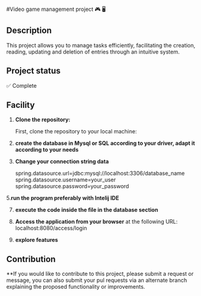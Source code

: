 #Video game management project 🎮 🖥️

## Description
This project allows you to manage tasks efficiently, facilitating the creation, reading, updating and deletion of entries through an intuitive system.

## Project status
✅ Complete

## Facility

1. **Clone the repository:**

   First, clone the repository to your local machine:

2. **create the database in Mysql or SQL according to your driver, adapt it according to your needs**
   
4. **Change your connection string data**
   
      spring.datasource.url=jdbc:mysql://localhost:3306/database_name
      spring.datasource.username=your_user
      spring.datasource.password=your_password


5.**run the program preferably with Intelij IDE**
  
7. **execute the code inside the file in the database section**
   
8. **Access the application from your browser**
    at the following URL: localhost:8080/access/login

9. **explore features**

## Contribution

   **If you would like to contribute to this project, please submit a request or message, you can also submit your pul requests via an alternate branch explaining the proposed functionality or improvements.
   
